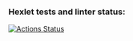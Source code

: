 ### Hexlet tests and linter status:
[![Actions Status](https://github.com/li9520/frontend-project-11/workflows/hexlet-check/badge.svg)](https://github.com/li9520/frontend-project-11/actions)